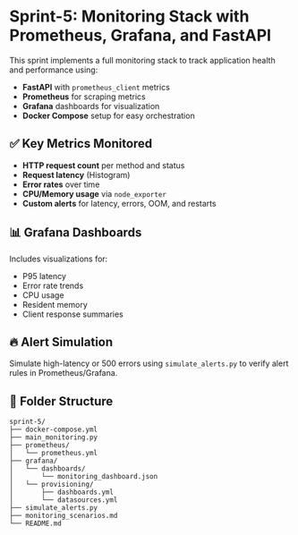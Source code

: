 # Sprint-5: Monitoring Stack with Prometheus, Grafana, and FastAPI

This sprint implements a full monitoring stack to track application health and performance using:

- **FastAPI** with `prometheus_client` metrics
- **Prometheus** for scraping metrics
- **Grafana** dashboards for visualization
- **Docker Compose** setup for easy orchestration

## ✅ Key Metrics Monitored

- **HTTP request count** per method and status
- **Request latency** (Histogram)
- **Error rates** over time
- **CPU/Memory usage** via `node_exporter`
- **Custom alerts** for latency, errors, OOM, and restarts

## 📊 Grafana Dashboards

Includes visualizations for:

- P95 latency
- Error rate trends
- CPU usage
- Resident memory
- Client response summaries

## 🔥 Alert Simulation

Simulate high-latency or 500 errors using `simulate_alerts.py` to verify alert rules in Prometheus/Grafana.

## 📁 Folder Structure

```text
sprint-5/
├── docker-compose.yml
├── main_monitoring.py
├── prometheus/
│   └── prometheus.yml
├── grafana/
│   └── dashboards/
│       └── monitoring_dashboard.json
│   └── provisioning/
│       ├── dashboards.yml
│       └── datasources.yml
├── simulate_alerts.py
├── monitoring_scenarios.md
└── README.md
